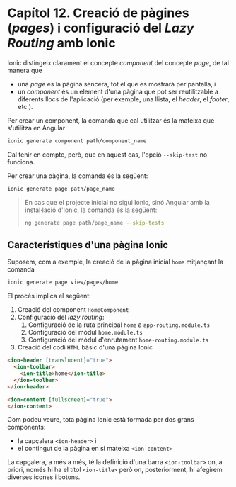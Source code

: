 # Capítol 12. Creació de pàgines (*pages*) i configuració del *Lazy Routing* amb Ionic
Ionic distingeix clarament el concepte *component* del concepte *page*, de tal manera que
* una *page* és la pàgina sencera, tot el que es mostrarà per pantalla, i
* un *component* és un element d'una pàgina que pot ser reutilitzable a diferents llocs de l'aplicació (per exemple, una llista, el *header*, el *footer*, etc.).

Per crear un component, la comanda que cal utilitzar és la mateixa que s'utilitza en Angular
```bash
ionic generate component path/component_name
```
Cal tenir en compte, però, que en aquest cas, l'opció `--skip-test` no funciona.

Per crear una pàgina, la comanda és la següent:
```bash
ionic generate page path/page_name
```
> En cas que el projecte inicial no sigui Ionic, sinó Angular amb la instal·lació d'Ionic, la comanda és la següent:
>```bash
>ng generate page path/page_name --skip-tests
>```

## Característiques d'una pàgina Ionic
Suposem, com a exemple, la creació de la pàgina inicial `home` mitjançant la comanda
```bash
ionic generate page view/pages/home
```
El procés implica el següent:
1. Creació del component `HomeComponent`
2. Configuració del *lazy routing*:
    1. Configuració de la ruta principal `home` a `app-routing.module.ts`
    2. Configuració del mòdul `home.module.ts`
    3. Configuració del mòdul d'enrutament `home-routing.module.ts`
3. Creació del codi `HTML` bàsic d'una pàgina Ionic
```html
<ion-header [translucent]="true">
  <ion-toolbar>
    <ion-title>home</ion-title>
  </ion-toolbar>
</ion-header>

<ion-content [fullscreen]="true">
</ion-content>
```

Com podeu veure, tota pàgina Ionic està formada per dos grans components:
* la capçalera `<ion-header>` i
* el contingut de la pàgina en si mateixa `<ion-content>`

La capçalera, a més a més, té la definició d'una barra `<ion-toolbar>` on, a priori, només hi ha el títol `<ion-title>` però on, posteriorment, hi afegirem diverses icones i botons.